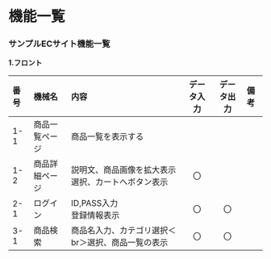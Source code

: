 # 機能一覧
### サンプルECサイト機能一覧
**1.フロント**

|番号|機械名|内容|データ入力|データ出力|備考
|:---|:---|:---|:---:|:---:|:---|
|1-1|商品一覧ページ|商品一覧を表示する||||
|1-2|商品詳細ページ|説明文、商品画像を拡大表示<br>選択、カートへボタン表示|〇|||
|2-1|ログイン|ID,PASS入力<br>登録情報表示|〇|〇||
|3-1|商品検索|商品名入力、カテゴリ選択＜br＞選択、商品一覧の表示|〇|〇||



